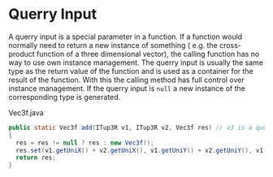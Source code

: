 # Querry Input

A querry input is a special parameter in a function. If a function would normally need to return a new instance of something ( e.g.
the cross-product function of a three dimensional vector), the calling function has no way to use own instance management.
The querry input is usually the same type as the return value of the function and is used as a container for the result of the function.
With this the calling method has full control over instance management. If the querry input is `null` a new instance of the corresponding
type is generated.

Vec3f.java
```java
public static Vec3f add(ITup3R v1, ITup3R v2, Vec3f res) // v3 is a querry input
{
  res = res != null ? res : new Vec3f();
  res.set(v1.getUniX() + v2.getUniX(), v1.getUniY() + v2.getUniY(), v1.getUniZ() + v2.getUniZ());
  return res;
}
```
